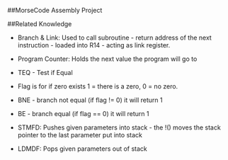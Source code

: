 ##MorseCode Assembly Project

##Related Knowledge

- Branch & Link: Used to call subroutine - return address of the next instruction - loaded into R14 - acting as link register.

- Program Counter: Holds the next value the program will go to

- TEQ - Test if Equal

- Flag is for if zero exists 1 = there is a zero, 0 = no zero.

- BNE - branch not equal (if flag != 0) it will return 1

- BE - branch equal (if flag == 0) it will return 1

- STMFD: Pushes given parameters into stack - the !() moves the stack pointer to the last parameter put into stack

- LDMDF: Pops given parameters out of stack

